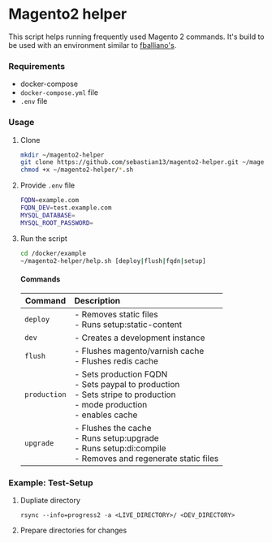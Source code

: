 # Magento2 helper

This script helps running frequently used Magento 2 commands. It's build to be used with an environment similar to [fballiano's](https://github.com/fballiano/docker-magento2).

### Requirements
* docker-compose
* `docker-compose.yml` file
* `.env` file

### Usage

1. Clone

	```bash
	mkdir ~/magento2-helper
	git clone https://github.com/sebastian13/magento2-helper.git ~/magento2-helper
	chmod +x ~/magento2-helper/*.sh
	```

2. Provide `.env` file

	```bash
	FQDN=example.com
	FQDN_DEV=test.example.com
	MYSQL_DATABASE=
	MYSQL_ROOT_PASSWORD=
	```

3. Run the script

	```bash
	cd /docker/example
	~/magento2-helper/help.sh [deploy|flush|fqdn|setup]
	```

	#### Commands

	| Command  | Description  |
	|----------| :--------------------------------------------------|
	| `deploy` | - Removes static files<br/> - Runs setup:static-content |
	| `dev` | - Creates a development instance |
	| `flush` | - Flushes magento/varnish cache<br/> - Flushes redis cache |
	| `production` | - Sets production FQDN<br/> - Sets paypal to production<br/> - Sets stripe to production<br/> - mode production<br/> - enables cache |
	| `upgrade` | - Flushes the cache<br/> - Runs setup:upgrade<br> - Runs setup:di:compile<br> - Removes and regenerate static files |
	
### Example: Test-Setup

1. Dupliate directory

	```
	rsync --info=progress2 -a <LIVE_DIRECTORY>/ <DEV_DIRECTORY>
	```
	
2. Prepare directories for changes

